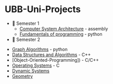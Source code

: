 # UBB-Uni-Projects
* :closed_book: Semester 1
  - [Computer System Architecture](https://https://github.com/913-Herta-Diana/Computer-Systems-Architecture) - assembly
  - [Fundamentals of programming](https://https://github.com/913-Herta-Diana/Fundamentals-Programming) - python  
* :green_book: Semester 2
 - [Graph Algorithms]() - python
 - [Data Structures and Algorithms]() - C++  
 - [Object-Oriented-Programming]) - C/C++
 - [Operating Systems]() - C
 - [Dynamic Systems]()   
 - [Geometry]() 
 
